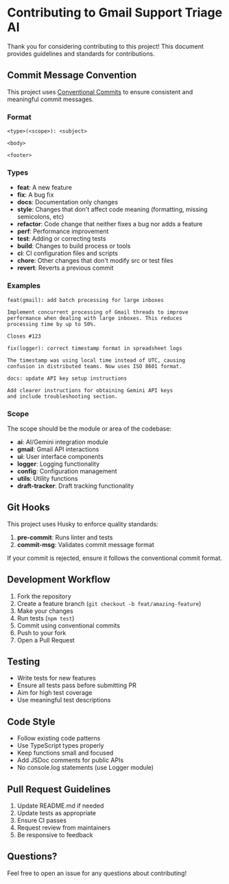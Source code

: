 # Contributing to Gmail Support Triage AI

Thank you for considering contributing to this project! This document provides guidelines and standards for contributions.

## Commit Message Convention

This project uses [Conventional Commits](https://www.conventionalcommits.org/) to ensure consistent and meaningful commit messages.

### Format

```
<type>(<scope>): <subject>

<body>

<footer>
```

### Types

- **feat**: A new feature
- **fix**: A bug fix
- **docs**: Documentation only changes
- **style**: Changes that don't affect code meaning (formatting, missing semicolons, etc)
- **refactor**: Code change that neither fixes a bug nor adds a feature
- **perf**: Performance improvement
- **test**: Adding or correcting tests
- **build**: Changes to build process or tools
- **ci**: CI configuration files and scripts
- **chore**: Other changes that don't modify src or test files
- **revert**: Reverts a previous commit

### Examples

```
feat(gmail): add batch processing for large inboxes

Implement concurrent processing of Gmail threads to improve
performance when dealing with large inboxes. This reduces
processing time by up to 50%.

Closes #123
```

```
fix(logger): correct timestamp format in spreadsheet logs

The timestamp was using local time instead of UTC, causing
confusion in distributed teams. Now uses ISO 8601 format.
```

```
docs: update API key setup instructions

Add clearer instructions for obtaining Gemini API keys
and include troubleshooting section.
```

### Scope

The scope should be the module or area of the codebase:

- **ai**: AI/Gemini integration module
- **gmail**: Gmail API interactions
- **ui**: User interface components
- **logger**: Logging functionality
- **config**: Configuration management
- **utils**: Utility functions
- **draft-tracker**: Draft tracking functionality

## Git Hooks

This project uses Husky to enforce quality standards:

1. **pre-commit**: Runs linter and tests
2. **commit-msg**: Validates commit message format

If your commit is rejected, ensure it follows the conventional commit format.

## Development Workflow

1. Fork the repository
2. Create a feature branch (`git checkout -b feat/amazing-feature`)
3. Make your changes
4. Run tests (`npm test`)
5. Commit using conventional commits
6. Push to your fork
7. Open a Pull Request

## Testing

- Write tests for new features
- Ensure all tests pass before submitting PR
- Aim for high test coverage
- Use meaningful test descriptions

## Code Style

- Follow existing code patterns
- Use TypeScript types properly
- Keep functions small and focused
- Add JSDoc comments for public APIs
- No console.log statements (use Logger module)

## Pull Request Guidelines

1. Update README.md if needed
2. Update tests as appropriate
3. Ensure CI passes
4. Request review from maintainers
5. Be responsive to feedback

## Questions?

Feel free to open an issue for any questions about contributing!
